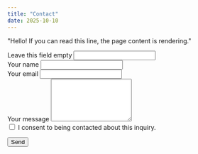 ```yaml
---
title: "Contact"
date: 2025-10-10
---
```


"Hello! If you can read this line, the page content is rendering."

<form action="https://formspree.io/f/mjkaarkk" method="POST" class="container px-3 px-sm-5 px-md-5 px-lg-5">
  <!-- Redirect after success -->
  <input type="hidden" name="_next" value="/thanks/">
  <!-- Email subject in notification -->
  <input type="hidden" name="_subject" value="New message from sc-analytics">

  <!-- Honeypot (spam trap) -->
  <div class="d-none" aria-hidden="true">
    <label>Leave this field empty</label>
    <input type="text" name="_gotcha" tabindex="-1" autocomplete="off">
  </div>

  <div class="mb-3">
    <label for="name" class="form-label">Your name</label>
    <input id="name" name="name" type="text" class="form-control" required autocomplete="name">
  </div>

  <div class="mb-3">
    <label for="email" class="form-label">Your email</label>
    <input id="email" name="email" type="email" class="form-control" required autocomplete="email">
  </div>

  <div class="mb-3">
    <label for="message" class="form-label">Your message</label>
    <textarea id="message" name="message" class="form-control" rows="6" required></textarea>
  </div>

  <!-- Optional GDPR consent -->
  <div class="form-check mb-3">
    <input class="form-check-input" type="checkbox" id="consent" name="consent" required>
    <label class="form-check-label" for="consent">
      I consent to being contacted about this inquiry.
    </label>
  </div>

  <button type="submit" class="btn">Send</button>
</form>

